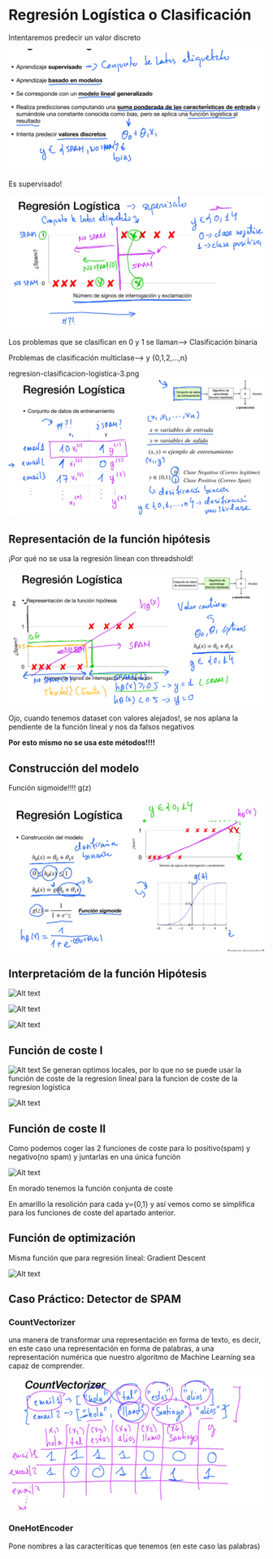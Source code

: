 # Regresión Logística o Clasificación
Intentaremos predecir un valor discreto

![Alt text](img/regresion-clasificacion-logistica-1.png)

Es supervisado!

![Alt text](img/regresion-clasificacion-logistica-2.png)

Los problemas que se clasifican en 0 y 1 se llaman--> Clasificación binaria

Problemas de clasificación multiclase--> y {0,1,2,...,n}

regresion-clasificacion-logistica-3.png
![Alt text](img/regresion-clasificacion-logistica-3.png)

## Representación de la función hipótesis
¡Por qué no se usa la regresión linean con threadshold!

![Alt text](img/regresion-clasificacion-logistica-funcion-hipotesis-1.png)


Ojo, cuando tenemos dataset con valores alejados!, se nos aplana la pendiente de la función lineal y nos da falsos negativos

**Por esto mismo no se usa este métodos!!!!**

## Construcción del modelo

Función sigmoide!!!! g(z)

![Alt text](img/regresion-clasificacion-logistica-construccion-modelo-1.png)
 
## Interpretacióm de la función Hipótesis

![Alt text](img/regresion-clasificacion-logistica-interpretación-funcion-hipotesis-1.png)

![Alt text](img/regresion-clasificacion-logistica-interpretación-funcion-hipotesis-2.png)

![Alt text](img/regresion-clasificacion-logistica-interpretación-funcion-hipotesis-3.png)

## Función de coste I

![Alt text](img/regresion-clasificacion-logistica-interpretación-funcion-coste-I-1.png)
Se generan optimos locales, por lo que no se puede usar la función de coste de la regresion lineal para la funcion de coste de la regresion logística

![Alt text](img/regresion-clasificacion-logistica-interpretación-funcion-coste-I-2.png)

## Función de coste II

Como podemos coger las 2 funciones de coste para lo positivo(spam) y negativo(no spam) y juntarlas en una única función

![Alt text](img/regresion-clasificacion-logistica-interpretación-funcion-coste-II-1.png)

En morado tenemos la función conjunta de coste

En amarillo la resolición para cada y={0,1} y así vemos como se simplifica para los funciones de coste del apartado anterior.

## Función de optimización

Misma función que para regresión lineal: Gradient Descent

![Alt text](img/regresion-clasificacion-logistica-interpretación-funcion-optimizacion-1.png)



## Caso Práctico: Detector de SPAM

### CountVectorizer
una manera de transformar una representación en forma de texto, es decir, en este caso una representación en forma de palabras, a una representación numérica que nuestro algoritmo de Machine Learning sea capaz de comprender.


![Alt text](img/regresion-clasificacion-logistica-count-vectorizer.png)

### OneHotEncoder

Pone nombres a las caracteriticas que tenemos (en este caso las palabras)
